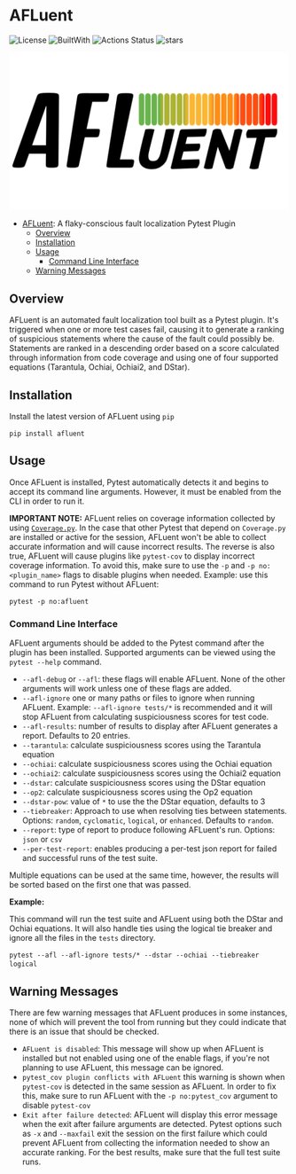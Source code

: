# AFLuent

![License](https://img.shields.io/badge/license-MIT-blue?style=flat)
![BuiltWith](https://img.shields.io/badge/Built%20With-Python-blue?style=flat&logo=python&logoColor=yellow)
![Actions Status](https://github.com/noorbuchi/AFLuent/workflows/Lint%20and%20Test/badge.svg)
![stars](https://img.shields.io/github/stars/noorbuchi/AFLuent.svg)

![](./images/afluent_logo2.png)

- [AFLuent](#afluent): A flaky-conscious fault localization Pytest Plugin
  - [Overview](#overview)
  - [Installation](#installation)
  - [Usage](#usage)
    - [Command Line Interface](#command-line-interface)
  - [Warning Messages](#warning-messages)

## Overview

AFLuent is an automated fault localization tool built as a Pytest plugin.
It's triggered when one or more test cases fail, causing it to generate a ranking
of suspicious statements where the cause of the fault could possibly be.
Statements are ranked in a descending order based on a score calculated
through information from code coverage and using one of four supported
equations (Tarantula, Ochiai, Ochiai2, and DStar).

## Installation

Install the latest version of AFLuent using `pip`

```shell
pip install afluent
```

## Usage

Once AFLuent is installed, Pytest automatically detects it and begins to accept
its command line arguments. However, it must be enabled from the CLI in order
to run it.

**IMPORTANT NOTE:** AFLuent relies on coverage information collected by using
[`Coverage.py`](https://coverage.readthedocs.io/en/6.3.2/). In the case that
other Pytest that depend on `Coverage.py` are installed or active for the
session, AFLuent won't be able to collect accurate information and will cause
incorrect results. The reverse is also true, AFLuent will cause plugins like
`pytest-cov` to display incorrect coverage information. To avoid this, make sure
to use the `-p` and `-p no:<plugin_name>` flags to disable plugins when needed.
Example: use this command to run Pytest without AFLuent:

```shell
pytest -p no:afluent
```

### Command Line Interface

AFLuent arguments should be added to the Pytest command after the plugin has
been installed. Supported arguments can be viewed using the `pytest --help`
command.

- `--afl-debug` or `--afl`: these flags will enable AFLuent. None of the other
  arguments will work unless one of these flags are added.
- `--afl-ignore` one or many paths or files to ignore when running AFLuent.
  Example: `--afl-ignore tests/*` is recommended and it will stop AFLuent from
  calculating suspiciousness scores for test code.
- `--afl-results`: number of results to display after AFLuent generates a
  report. Defaults to 20 entries.
- `--tarantula`: calculate suspiciousness scores using the Tarantula equation
- `--ochiai`: calculate suspiciousness scores using the Ochiai equation
- `--ochiai2`: calculate suspiciousness scores using the Ochiai2 equation
- `--dstar`: calculate suspiciousness scores using the DStar equation
- `--op2`: calculate suspiciousness scores using the Op2 equation
- `--dstar-pow`: value of `*` to use the the DStar equation, defaults to 3
- `--tiebreaker`: Approach to use when resolving ties between statements.
  Options: `random`, `cyclomatic`, `logical`, or `enhanced`. Defaults to `random`.
- `--report`: type of report to produce following AFLuent's run. Options: `json`
  or `csv`
- `--per-test-report`: enables producing a per-test json report for failed and
  successful runs of the test suite.

Multiple equations can be used at the same time, however, the results will be
sorted based on the first one that was passed.

**Example:**

This command will run the test suite and AFLuent using both the DStar and Ochiai
equations. It will also handle ties using the logical tie breaker and ignore all
the files in the `tests` directory.

```
pytest --afl --afl-ignore tests/* --dstar --ochiai --tiebreaker logical
```

## Warning Messages

There are few warning messages that AFLuent produces in some instances, none of
which will prevent the tool from running but they could indicate that there is
an issue that should be checked.

- `AFLuent is disabled`: This message will show up when AFLuent is installed but
  not enabled using one of the enable flags, if you're not planning to use
  AFLuent, this message can be ignored.
- `pytest_cov plugin conflicts with AFLuent` this warning is shown when
  `pytest-cov` is detected in the same session as AFLuent. In order to fix this,
  make sure to run AFLuent with the `-p no:pytest_cov` argument to disable
  `pytest-cov`
- `Exit after failure detected`: AFLuent will display this error message when
  the exit after failure arguments are detected. Pytest options such as `-x` and
  `--maxfail` exit the session on the first failure which could prevent AFLuent
  from collecting the information needed to show an accurate ranking. For the
  best results, make sure that the full test suite runs.
